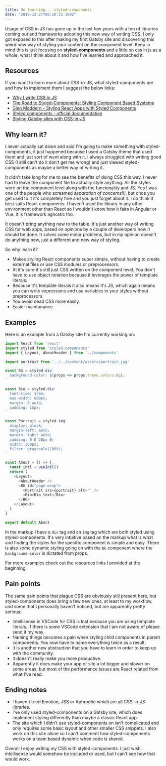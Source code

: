 ```yaml
---
title: On learning... styled-components
date: "2019-12-27T06:20:32.169Z"
---
```


Usage of CSS in JS has gone up in the last few years with a ton of libraries coming out and frameworks adopting this new way of writing CSS. I only got exposed to this after making my first Gatsby site and discovering this weird new way of styling your content on the component level. Keep in mind this is just focusing on **styled-components** and a little on css in js as a whole, what I think about it and how I've learned and approached it.

## Resources

If you want to learn more about CSS-in-JS, what styled-components are and how to implement them I suggest the below links:

- [Why I write CSS in JS](https://mxstbr.com/thoughts/css-in-js)
- [The Road to Styled-Components: Styling Component Based Systems](https://youtu.be/BkgU_-KGK9w)
- [Glen Maddern - Styling React Apps with Styled Components](https://youtu.be/qu4U7lwZTRI?list=PLUGN6E1hHSUD92-Zd0-90Lc9i6KRRHSSR)
- [Styled components - official documentation](https://www.styled-components.com/docs)
- [Styling Gatsby sites with CSS-in-JS](https://www.gatsbyjs.org/docs/css-in-js/)

## Why learn it?

I never actually sat down and said I'm going to make something with styled-components, it just happened because I used a Gatsby theme that used them and just sort of went along with it. I always struggled with writing good CSS (I still can't do it don't get me wrong) and just viewed styled-components as maybe a better way of writing it.

It didn't take long for me to see the benefits of doing CSS this way. I never had to leave the component file to actually style anything. All the styles were on the component level along with the funcionality and JS. Yes I was one of the people who screamed *separation of concerns!!!*, but once you get used to it it's completely fine and you just forget about it. I do think it best suits React components. I haven't used the library in any other environment other than React so I wouldn't know how it fairs in Angular or Vue. It is framework agnostic tho.

It doesn't bring anything new to the table. It's just another way of writing CSS for web apps, based on opinions by a couple of developers how it should be done. It solves some minor problems, but in my opinion doesn't do anything new, just a different and new way of styling.

So why learn it?

- Makes styling React components super simple, without having to create external files or use CSS modules or preprocessors.
- At it's core it's still just CSS written on the component level. You don't have to use object notation because it leverages the power of template literals.
- Because it's template literals it also means it's JS, which again means you can write expressions and use variables in your styles without preprocessors.
- You avoid dead CSS more easily.
- Easier maintanance.

## Examples

Here is an example from a Gatsby site I'm currently working on:

```javascript
import React from 'react'
import styled from 'styled-components'
import { Layout, AboutHeader } from '../components'

import portrait from '../../content/assets/portrait.jpg'

const BG = styled.div`
  background-color: ${props => props.theme.colors.bg};
`

const Bio = styled.div`
  font-size: 1rem;
  max-width: 600px;
  margin: 0 auto;
  padding: 15px;
`

const Portrait = styled.img`
  display: block;
  margin-left: auto;
  margin-right: auto;
  padding: 0 0 20px 0;
  width: 300px;
  filter: grayscale(100%);
`

const About = () => {
  const intl = useIntl()
  return (
    <Layout>
      <AboutHeader />
      <BG id="page-wrap">
        <Portrait src={portrait} alt="" />
        <Bio>Bio text</Bio>
      </BG>
    </Layout>
  )
}

export default About
```

In the markup I have a `div` tag and an `img` tag which are both styled using styled-components. It's very intuitive based on the markup what is what and finding the styles for the specific component is simple and easy. There is also some dynamic styling going on with the `BG` component where the `background-color` is dictated from props.

For more examples check out the resources links I provided at the beginning.

## Pain points

The same pain points that plague CSS are obviously still present here, but styled-components does bring a few new ones, at least to my workflow, and some that I personally haven't noticed, but are apparently pretty serious:

- Intellisense in VSCode for CSS is lost because you are using template literals. If there is some VSCode extension that I am not aware of please send it my way.
- Naming things becomes a pain when styling child components in parent components. You now have to name everything twice as a result.
- It is another new abstraction that you have to learn in order to keep up with the community.
- It doesn't really make you more productive.
- Apparently it does make your app or site a lot bigger and slower on some areas, but most of the performance issues are React related from what I've read.

## Ending notes
- I haven't tried Emotion, JSS or Aphrodite which are all CSS-in-JS libraries.
- I've only used styled-components on a Gatsby site, which does implement styling differently than maybe a classic React app.
- The site which I didn't use styled-components on isn't complicated and only requires some basic layout and other smaller CSS snippets. I also work on this site alone so I can't comment how styled-components works on a team based dynamic when code is shared.

Overall I enjoy writing my CSS with styled-components. I just wish intellisense would somehow be included or used, but I can't see how that would work.